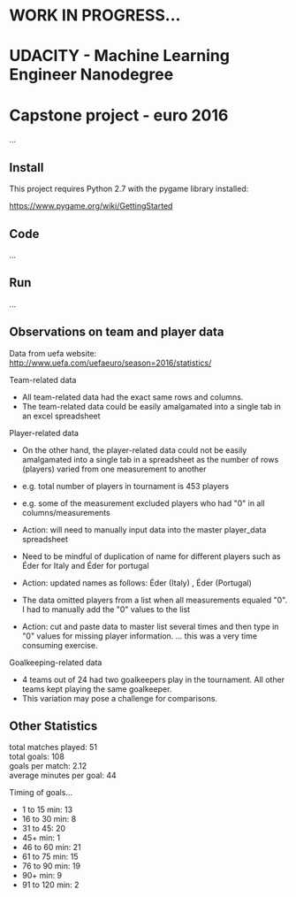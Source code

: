 # WORK IN PROGRESS...

# UDACITY - Machine Learning Engineer Nanodegree

# Capstone project - euro 2016

...

## Install

This project requires Python 2.7 with the pygame library installed:

https://www.pygame.org/wiki/GettingStarted

## Code

...

## Run

...

## Observations on team and player data

Data from uefa website:  http://www.uefa.com/uefaeuro/season=2016/statistics/

Team-related data
- All team-related data had the exact same rows and columns.  
- The team-related data could be easily amalgamated into a single tab in an excel spreadsheet

Player-related data
- On the other hand, the player-related data could not be easily amalgamated into a single
tab in a spreadsheet as the number of rows (players) varied from one measurement to another
- e.g. total number of players in tournament is 453 players
- e.g. some of the measurement excluded players who had "0" in all columns/measurements
- Action:  will need to manually input data into the master player_data spreadsheet

- Need to be mindful of duplication of name for different players such as Éder for Italy and Éder for portugal
- Action:  updated names as follows:  Éder (Italy) , Éder (Portugal)

- The data omitted players from a list when all measurements equaled "0".  I had to manually add the "0" values to the list
- Action:  cut and paste data to master list several times and then type in "0" values for missing player information.
... this was a very time consuming exercise.

Goalkeeping-related data
- 4 teams out of 24 had two goalkeepers play in the tournament.  All other teams kept playing the same goalkeeper.
- This variation may pose a challenge for comparisons.

## Other Statistics

total matches played: 51	
total goals: 108	
goals per match: 2.12 	
average minutes per goal: 44

Timing of goals...

* 1 to 15 min: 	13
* 16 to 30 min: 	8
* 31 to 45: 		20
* 45+ min: 		1
* 46 to 60 min: 	21
* 61 to 75 min: 	15
* 76 to 90 min: 	19
* 90+ min: 		9
* 91 to 120 min:	2